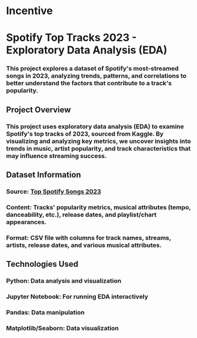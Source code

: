 # Incentive
# Spotify Top Tracks 2023 - Exploratory Data Analysis (EDA)
### This project explores a dataset of Spotify's most-streamed songs in 2023, analyzing trends, patterns, and correlations to better understand the factors that contribute to a track's popularity.

## Project Overview
### This project uses exploratory data analysis (EDA) to examine Spotify's top tracks of 2023, sourced from Kaggle. By visualizing and analyzing key metrics, we uncover insights into trends in music, artist popularity, and track characteristics that may influence streaming success.

## Dataset Information
### Source: [Top Spotify Songs 2023](https://www.kaggle.com/datasets/nelgiriyewithana/top-spotify-songs-2023)
### Content: Tracks' popularity metrics, musical attributes (tempo, danceability, etc.), release dates, and playlist/chart appearances.
### Format: CSV file with columns for track names, streams, artists, release dates, and various musical attributes.

## Technologies Used
### Python: Data analysis and visualization
### Jupyter Notebook: For running EDA interactively
### Pandas: Data manipulation
### Matplotlib/Seaborn: Data visualization
